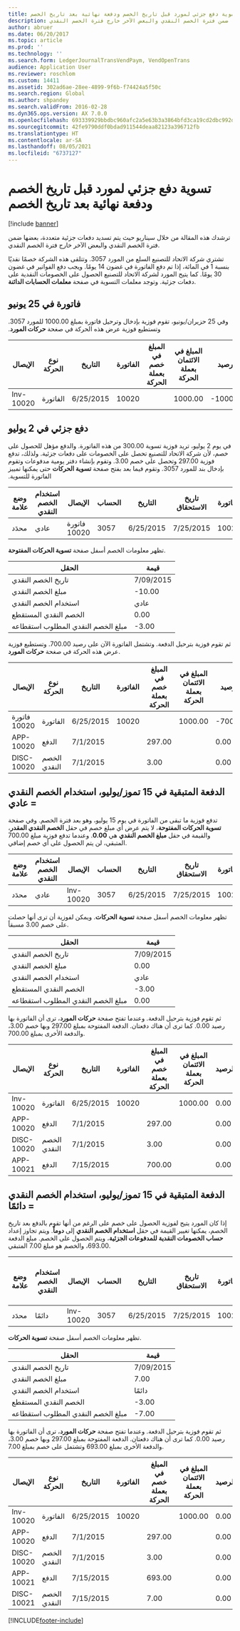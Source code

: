 ```yaml
---
title: تسوية دفع جزئي لمورد قبل تاريخ الخصم ودفعة نهائية بعد تاريخ الخصم
description: ترشدك هذه المقالة من خلال سيناريو حيث يتم تسديد دفعات جزئية متعددة، بعضها ضمن فترة الخصم النقدي والبعض الآخر خارج فترة الخصم النقدي.
author: abruer
ms.date: 06/20/2017
ms.topic: article
ms.prod: ''
ms.technology: ''
ms.search.form: LedgerJournalTransVendPaym, VendOpenTrans
audience: Application User
ms.reviewer: roschlom
ms.custom: 14411
ms.assetid: 302ad6ae-28ee-4899-9f6b-f74424a5f50c
ms.search.region: Global
ms.author: shpandey
ms.search.validFrom: 2016-02-28
ms.dyn365.ops.version: AX 7.0.0
ms.openlocfilehash: 693339929bbdbc960afc2a5e63b3a3864bfd3ca19cd2dbc992de776836b17e50
ms.sourcegitcommit: 42fe9790ddf0bdad911544deaa82123a396712fb
ms.translationtype: HT
ms.contentlocale: ar-SA
ms.lasthandoff: 08/05/2021
ms.locfileid: "6737127"
---
```

# <a name="settle-partial-payment-before-discount-date-and-final-payment-after-discount-date"></a>تسوية دفع جزئي لمورد قبل تاريخ الخصم ودفعة نهائية بعد تاريخ الخصم

[!include [banner](../includes/banner.md)]

ترشدك هذه المقالة من خلال سيناريو حيث يتم تسديد دفعات جزئية متعددة، بعضها ضمن فترة الخصم النقدي والبعض الآخر خارج فترة الخصم النقدي.

‏‫تشتري شركة الاتحاد للتصنيع السلع من المورد 3057. وتتلقى هذه الشركة خصمًا نقديًا بنسبة 1 في المائة، إذا تم دفع الفاتورة في غضون 14 يومًا.‬ ويجب دفع الفواتير في غضون 30 يومًا. كما يتيح المورد لشركة الاتحاد للتصنيع الحصول على الخصومات النقدية على دفعات جزئية. وتوجد معلمات التسوية في صفحة **معلمات الحسابات الدائنة**.

## <a name="invoice-on-june-25"></a>فاتورة في 25 يونيو
‏‫وفي 25 حزيران/يونيو، تقوم فوزية بإدخال وترحيل فاتورة بمبلغ 1000.00 للمورد 3057. وتستطيع فوزية عرض هذه الحركة في صغحة **حركات المورد**.

| الإيصال   | نوع الحركة | التاريخ      | الفاتورة | المبلغ في خصم بعملة الحركة | المبلغ في الائتمان بعملة الحركة | الرصيد   | عملة |
|-----------|------------------|-----------|---------|--------------------------------------|---------------------------------------|-----------|----------|
| Inv-10020 | الفاتورة          | 6/25/2015 | 10020   |                                      | 1000.00                              | -1000.00 | دولار أمريكي      |

## <a name="partial-payment-on-july-2"></a>دفع جزئي في 2 يوليو
في يوم 2 يوليو، تريد فوزية تسوية 300.00 من هذه الفاتورة. والدفع مؤهل للحصول على خصم، لأن شركة الاتحاد للتصنيع تحصل على الخصومات على دفعات جزئية. ولذلك، تدفع فوزية 297.00 وتحصل على خصم 3.00. ‏‫وتقوم بإنشاء دفتر يومية مدفوعات وتقوم بإدخال بند للمورد 3057. وتقوم فيما بعد بفتح صفحة **تسوية الحركات** حتى يمكنها تمييز الفاتورة للتسوية.‬

| وضع علامة     | استخدام الخصم النقدي | الإيصال   | الحساب | التاريخ      | تاريخ الاستحقاق  | الفاتورة | المبلغ بعملة الحركة | عملة | المبلغ المراد تسويته |
|----------|-------------------|-----------|---------|-----------|-----------|---------|--------------------------------|----------|------------------|
| محدَد | عادي            | فاتورة 10020 | 3057    | 6/25/2015 | 7/25/2015 | 10020   | -1000.00                      | دولار أمريكي      | -297.00          |

تظهر معلومات الخصم أسفل صفحة **تسوية الحركات المفتوحة**.

| الحقل                        | قيمة     |
|------------------------------|-----------|
| تاريخ الخصم النقدي           | 7/09/2015 |
| مبلغ الخصم النقدي         | -10.00    |
| استخدام الخصم النقدي            | عادي    |
| الخصم النقدي المستقطع          | 0.00      |
| مبلغ الخصم النقدي المطلوب استقطاعه | -3.00     |

ثم تقوم فوزية بترحيل الدفعة. وتشتمل الفاتورة الآن على رصيد 700.00. وتستطيع فوزية عرض هذه الحركة في صغحة **حركات المورد**.

| الإيصال    | نوع الحركة | التاريخ      | الفاتورة | المبلغ في خصم بعملة الحركة | المبلغ في الائتمان بعملة الحركة | الرصيد | عملة |
|------------|------------------|-----------|---------|--------------------------------------|---------------------------------------|---------|----------|
| فاتورة 10020  | الفاتورة          | 6/25/2015 | 10020   |                                      | 1000.00                              | -700.00 | دولار أمريكي      |
| APP-10020  | الدفع          | 7/1/2015  |         | 297.00                               |                                       | 0.00    | دولار أمريكي      |
| DISC-10020 | الخصم النقدي    | 7/1/2015  |         | 3.00                                 |                                       | 0.00    | دولار أمريكي      |

## <a name="remaining-payment-on-july-15-use-cash-discount--normal"></a>الدفعة المتبقية في 15 تموز/يوليو، استخدام الخصم النقدي = عادي
تدفع فوزية ما تبقى من الفاتورة في يوم 15 يوليو، وهو بعد فترة الخصم. وفي صفحة **تسوية الحركات المفتوحة**، لا يتم عرض أي مبلغ خصم في حقل **الخصم النقدي المقدر**، والقيمة في حقل **مبلغ الخصم النقدي** هي **0.00**. وعندما تدفع فوزية مبلغ 700.00 المتبقي، لن يتم الحصول على أي خصم إضافي.

| وضع علامة     | استخدام الخصم النقدي | الإيصال   | الحساب | التاريخ      | تاريخ الاستحقاق  | الفاتورة | المبلغ بعملة الحركة | عملة | المبلغ المراد تسويته |
|----------|-------------------|-----------|---------|-----------|-----------|---------|--------------------------------|----------|------------------|
| محدَد | عادي            | Inv-10020 | 3057    | 6/25/2015 | 7/25/2015 | 10020   | -700.00                        | دولار أمريكي      | -700.00          |

تظهر معلومات الخصم أسفل صفحة **تسوية الحركات**. ويمكن لفوزية أن ترى أنها حصلت على خصم 3.00 مسبقاً.

| الحقل                        | قيمة     |
|------------------------------|-----------|
| تاريخ الخصم النقدي           | 7/09/2015 |
| مبلغ الخصم النقدي         | 0.00      |
| استخدام الخصم النقدي            | عادي    |
| الخصم النقدي المستقطع          | -3.00     |
| مبلغ الخصم النقدي المطلوب استقطاعه | 0.00      |

ثم تقوم فوزية بترحيل الدفعة. وعندما تفتح صفحة **حركات المورد**، ترى أن الفاتورة بها رصيد 0.00. كما ترى أن هناك دفعتان. الدفعة المفتوحة بمبلغ 297.00 وبها خصم 3.00، والدفعة الأخرى بمبلغ 700.00.

| الإيصال    | نوع الحركة | التاريخ      | الفاتورة | المبلغ في خصم بعملة الحركة | المبلغ في الائتمان بعملة الحركة | الرصيد | عملة |
|------------|------------------|-----------|---------|--------------------------------------|---------------------------------------|---------|----------|
| Inv-10020  | الفاتورة          | 6/25/2015 | 10020   |                                      | 1000.00                              | 0.00    | دولار أمريكي      |
| APP-10020  | الدفع          | 7/1/2015  |         | 297.00                               |                                       | 0.00    | دولار أمريكي      |
| DISC-10020 | الخصم النقدي    | 7/1/2015  |         | 3.00                                 |                                       | 0.00    | دولار أمريكي      |
| APP-10021  | الدفع          | 7/15/2015 |         | 700.00                               |                                       | 0.00    | دولار أمريكي      |

## <a name="remaining-payment-on-july-15-use-cash-discount--always"></a>الدفعة المتبقية في 15 تموز/يوليو، استخدام الخصم النقدي = دائمًا
إذا كان المورد يتيح لفوزية الحصول على خصم على الرغم من أنها تقوم بالدفع بعد تاريخ الخصم، يمكنها تغيير القيمة في حقل **استخدام الخصم النقدي** إلى **دوماً**. ويتم تجاوز إعداد **حساب الخصومات النقدية للمدفوعات الجزئية‬‏‫**، ويتم الحصول على الخصم.‬ مبلغ الدفعة 693.00، والخصم هو مبلغ 7.00 المتبقي.

| وضع علامة     | استخدام الخصم النقدي | الإيصال   | الحساب | التاريخ      | تاريخ الاستحقاق  | الفاتورة | المبلغ في خصم بعملة الحركة | المبلغ في الائتمان بعملة الحركة | عملة | المبلغ المراد تسويته |
|----------|-------------------|-----------|---------|-----------|-----------|---------|--------------------------------------|---------------------------------------|----------|------------------|
| محدَد | دائمًا            | Inv-10020 | 3057    | 6/25/2015 | 7/25/2015 | 10020   | 700.00                               |                                       | دولار أمريكي      | -693.00          |

تظهر معلومات الخصم أسفل صفحة **تسوية الحركات**.

| الحقل                        | قيمة     |
|------------------------------|-----------|
| تاريخ الخصم النقدي           | 7/09/2015 |
| مبلغ الخصم النقدي         | 7.00      |
| استخدام الخصم النقدي            | دائمًا    |
| الخصم النقدي المستقطع          | -3.00     |
| مبلغ الخصم النقدي المطلوب استقطاعه | -7.00     |

ثم تقوم فوزية بترحيل الدفعة. وعندما تفتح صفحة **حركات المورد**، ترى أن الفاتورة بها رصيد 0.00. كما ترى أن هناك دفعتان. الدفعة المفتوحة بمبلغ 297.00 وبها خصم 3.00، والدفعة الأخرى بمبلغ 693.00 وتشتمل على خصم بمبلغ 7.00.

| الإيصال    | نوع الحركة | التاريخ      | الفاتورة | المبلغ في خصم بعملة الحركة | المبلغ في الائتمان بعملة الحركة | الرصيد | عملة |
|------------|------------------|-----------|---------|--------------------------------------|---------------------------------------|---------|----------|
| Inv-10020  | الفاتورة          | 6/25/2015 | 10020   |                                      | 1000.00                              | 0.00    | دولار أمريكي      |
| APP-10020  | الدفع          | 7/1/2015  |         | 297.00                               |                                       | 0.00    | دولار أمريكي      |
| DISC-10020 | الخصم النقدي    | 7/1/2015  |         | 3.00                                 |                                       | 0.00    | دولار أمريكي      |
| APP-10021  | الدفع          | 7/15/2015 |         | 693.00                               |                                       | 0.00    | دولار أمريكي      |
| DISC-10021 | الخصم النقدي    | 7/15/2015 |         | 7.00                                 |                                       | 0.00    | دولار أمريكي      |







[!INCLUDE[footer-include](../../includes/footer-banner.md)]